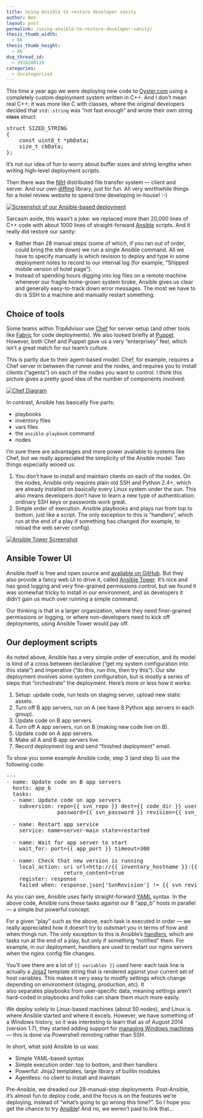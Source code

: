 ```yaml
---
title: Using Ansible to restore developer sanity
author: Ben
layout: post
permalink: /using-ansible-to-restore-developer-sanity/
thesis_thumb_width:
  - 66
thesis_thumb_height:
  - 66
dsq_thread_id:
  - 3916280119
categories:
  - Uncategorized
---
```

This time a year ago we were deploying new code to [Oyster.com][1] using a completely custom deployment system written in C++. And I don&#8217;t mean real C++; it was more like C with classes, where the original developers decided that `std::string` was &#8220;not fast enough&#8221; and wrote their own string <del>class</del> struct:

<pre>struct SIZED_STRING
{
    const uint8_t *pbData;
    size_t cbData;
};</pre>

It&#8217;s not our idea of fun to worry about buffer sizes and string lengths when writing high-level deployment scripts.

Then there was the [NIH][2] distributed file transfer system &#8212; client and server. And our own [diffing][3] library, just for fun. All very worthwhile things for a hotel review website to spend time developing in-house! :-)

[<img class="alignright wp-image-830 size-medium" src="http://tech.oyster.com/wp-content/uploads/2015/02/deployment-249x300.png" alt="Screenshot of our Ansible-based deployment"  />][4]

Sarcasm aside, this wasn&#8217;t a joke: we replaced more than 20,000 lines of C++ code with about 1000 lines of straight-forward [Ansible][5] scripts. And it really did restore our sanity:

  * Rather than 28 manual steps (some of which, if you ran out of order, could bring the site down) we run a single Ansible command. All we have to specify manually is which revision to deploy and type in some deployment notes to record to our internal log (for example, &#8220;Shipped mobile version of hotel page&#8221;).
  * Instead of spending hours digging into log files on a remote machine whenever our fragile home-grown system broke, Ansible gives us clear and generally easy-to-track down error messages. The most we have to do is SSH to a machine and manually restart something.

## Choice of tools

Some teams within TripAdvisor use [Chef][6] for server setup (and other tools like [Fabric][7] for code deployments). We also looked briefly at [Puppet][8]. However, both Chef and Puppet gave us a very &#8220;enterprisey&#8221; feel, which isn&#8217;t a great match for our team&#8217;s culture.

This is partly due to their agent-based model: Chef, for example, requires a Chef server in between the runner and the nodes, and requires you to install clients (&#8220;agents&#8221;) on each of the nodes you want to control. I think this picture gives a pretty good idea of the number of components involved:

[<img class="aligncenter size-full wp-image-828" src="http://tech.oyster.com/wp-content/uploads/2015/02/chef_diagram.png" alt="Chef Diagram"   />][9]

In contrast, Ansible has basically five parts:

  * playbooks
  * inventory files
  * vars files
  * the `ansible-playbook` command
  * nodes

I&#8217;m sure there are advantages and more power available to systems like Chef, but we really appreciated the simplicity of the Ansible model. Two things especially wooed us:

  1. You don&#8217;t have to install and maintain clients on each of the nodes. On the nodes, Ansible only requires plain old SSH and Python 2.4+, which are already installed on basically every Linux system under the sun. This also means developers don&#8217;t have to learn a new type of authentication: ordinary SSH keys or passwords work great.
  2. Simple order of execution. Ansible playbooks and plays run from top to bottom, just like a script. The only exception to this is &#8220;handlers&#8221;, which run at the end of a play if something has changed (for example, to reload the web server config).

[<img class="alignright size-medium wp-image-885" src="http://tech.oyster.com/wp-content/uploads/2015/06/tower2_jobstatus-300x186.png" alt="Ansible Tower Screenshot"   />][10]

## Ansible Tower UI

Ansible itself is free and open source and [available on GitHub][11]. But they also provide a fancy web UI to drive it, called [Ansible Tower][12]. It&#8217;s nice and has good logging and very fine-grained permissions control, but we found it was somewhat tricky to install in our environment, and as developers it didn&#8217;t gain us much over running a simple command.

Our thinking is that in a larger organization, where they need finer-grained permissions or logging, or where non-developers need to kick off deployments, using Ansible Tower would pay off.

## Our deployment scripts

As noted above, Ansible has a very simple order of execution, and its model is kind of a cross between declarative (&#8220;get my system configuration into this state&#8221;) and imperative (&#8220;do this, run this, then try this&#8221;). Our site deployment involves some system configuration, but is mostly a series of steps that &#8220;orchestrate&#8221; the deployment. Here&#8217;s more or less how it works:

  1. Setup: update code, run tests on staging server, upload new static assets.
  2. Turn off B app servers, run on A (we have 8 Python app servers in each group).
  3. Update code on B app servers.
  4. Turn off A app servers, run on B (making new code live on B).
  5. Update code on A app servers.
  6. Make all A and B app servers live.
  7. Record deployment log and send &#8220;finished deployment&#8221; email.

To show you some example Ansible code, step 3 (and step 5) use the following code:

<pre>---
- name: Update code on B app servers
  hosts: app_b
  tasks:
  - name: Update code on app servers
    subversion: repo={{ svn_repo }} dest={{ code_dir }} username={{ svn_username }}
                password={{ svn_password }} revision={{ svn_revision }}

  - name: Restart app service
    service: name=server-main state=restarted

  - name: Wait for app server to start
    wait_for: port={{ app_port }} timeout=300

  - name: Check that new version is running
    local_action: uri url=http://{{ inventory_hostname }}:{{ app_port }}{{ version_url }}
                  return_content=true
    register: response
    failed_when: response.json['SvnRevision'] != {{ svn_revision }}</pre>

As you can see, Ansible uses fairly straight-forward [YAML][13] syntax. In the above code, Ansible runs these tasks against our 8 &#8220;app_b&#8221; hosts in parallel &#8212; a simple but powerful concept.

For a given &#8220;play&#8221; such as the above, each task is executed in order &#8212; we really appreciated how it doesn&#8217;t try to outsmart you in terms of how and when things run. The only exception to this is Ansible&#8217;s [handlers][14], which are tasks run at the end of a play, but only if something &#8220;notified&#8221; them. For example, in our deployment, handlers are used to restart our nginx servers when the nginx config file changes.

You&#8217;ll see there are a lot of `{{ variables }}` used here: each task line is actually a [Jinja2][15] template string that is rendered against your current set of host variables. This makes it very easy to modify settings which change depending on environment (staging, production, etc). It also separates playbooks from user-specific data, meaning settings aren&#8217;t hard-coded in playbooks and folks can share them much more easily.

We deploy solely to Linux-based machines (about 50 nodes), and Linux is where Ansible started and where it excels. However, we have something of a Windows history, so it was interesting to learn that as of August 2014 (version 1.7), they started adding support for [managing Windows machines][16] &#8212; this is done via Powershell remoting rather than SSH.

In short, what sold Ansible to us was:

  * Simple YAML-based syntax
  * Simple execution order: top to bottom, and then handlers
  * Powerful: Jinja2 templates, large library of builtin modules
  * Agentless: no client to install and maintain

Pre-Ansible, we dreaded our 28-manual-step deployments. Post-Ansible, it&#8217;s almost fun to deploy code, and the focus is on the features we&#8217;re deploying, instead of &#8220;what&#8217;s going to go wrong this time?&#8221;. So I hope you get the chance to try [Ansible][17]! And no, we weren&#8217;t paid to link that&#8230;

 [1]: http://www.oyster.com/
 [2]: https://en.wikipedia.org/wiki/Not_invented_here
 [3]: http://en.wikipedia.org/wiki/Longest_common_subsequence_problem
 [4]: http://tech.oyster.com/wp-content/uploads/2015/02/deployment.png
 [5]: http://www.ansible.com/home
 [6]: https://www.chef.io/
 [7]: http://www.fabfile.org/
 [8]: http://puppetlabs.com/
 [9]: https://docs.chef.io/chef_overview.html#chef-components
 [10]: http://tech.oyster.com/wp-content/uploads/2015/06/tower2_jobstatus.png
 [11]: https://github.com/ansible
 [12]: http://www.ansible.com/tower
 [13]: https://en.wikipedia.org/wiki/YAML
 [14]: http://docs.ansible.com/glossary.html#handlers
 [15]: http://jinja.pocoo.org/docs/dev/
 [16]: http://docs.ansible.com/intro_windows.html
 [17]: http://www.ansible.com/